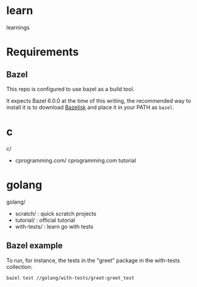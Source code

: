 # learn
learnings

# Requirements

## Bazel

This repo is configured to use bazel as a build tool.

It expects Bazel 6.0.0 at the time of this writing, the recommended
way to install it is to download
[Bazelisk](https://github.com/bazelbuild/bazelisk) and place it in your PATH
as `bazel`.

# c
c/
 - cprogramming.com/ cprogramming.com tutorial

# golang
golang/
 - scratch/ : quick scratch projects
 - tutorial/ : official tutorial
 - with-tests/ : learn go with tests

## Bazel example

To run, for instance, the tests in the "greet" package in the
with-tests collection:

```
bazel test //golang/with-tests/greet:greet_test
```